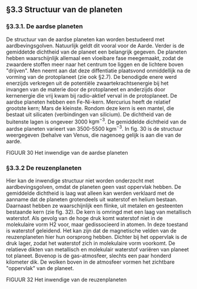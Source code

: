 ## §3.3 Structuur van de planeten
### §3.3.1. De aardse planeten
De structuur van de aardse planeten kan worden bestudeerd met aardbevingsgolven. Natuurlijk geldt dit vooral voor de Aarde. Verder is de gemiddetde dichtheid van de planeet een belangrijk gegeven. De planeten hebben waarschijnlijk allemaal een vloeibare fase meegemaakt, zodat de zwaardere stoffen meer naar het centrum toe liggen en de lichtere boven "drijven". Men neemt aan dat deze diffentiatie plaatsvond onmiddellijk na de vorming van de protoplaneet (zie ook §2.7). De benodigde enere werd enerzijds verkregen uit de potentiële zwaartekrachtsenergie bij het invangen van de materie door de protoplaneet en anderzijds door kernenergie die vrij kwam bij radio-aktief verval in de protoplaneet.
De aardse planeten hebben een Fe-Ni-kern. Mercurius heeft de relatief grootste kern; Mars de kleinste. Rondom deze kern is een mantel, die bestaat uit silicaten (verbindingen van silicium). De dichtheid van de buitenste lagen is ongeveer 3000 
 $\text{kgm}^{-3}$. De gemiddelde dichtheid van de aardse planeten varieert van 3500-5500 $\text{kgm}^{-3}$.
In fig. 30 is de structuur weergegeven (behalve van Venus, die nagenoeg gelijk is aan die van de aarde.

FIGUUR 30  Het inwendige van de aardse planeten


### §3.3.2 De reuzenplaneten
Hier kan de inwendige structuur niet worden onderzocht met aardbevingsgolven, omdat de planeten geen vast oppervlak hebben. De gemiddelde dichtheid is laag wat alleen kan werden verklaard met de aanname dat de planeten grotendeels uit waterstof en helium bestaan. Daarnaast hebben ze waarschijnlijk een flinke, uit metalen en gesteenten bestaande kern (zie fig. 32). De kern is omringd met een laag van metallisch waterstof. Als gevolg van de hoge druk komt waterstof niet in de molekulaire vorm H2 voor, maar gedissocieerd in atomen. In deze toestand is waterstof geleidend. Het kan zijn dat de magnetische velden van de reuzenplaneten hier hun oorsprong hebben.
Dichter bij het oppervlak is de druk lager, zodat het waterstof zich in molekulaire vorm voorkomt. De relatieve dikten van metallisch en molekulair waterstof variëren van planeet tot planeet. Bovenop is de gas-atmosfeer, slechts een paar honderd kilometer dik. De wolken boven in de atmosfeer vormen het zichtbare "oppervlak" van de planeet.

FIGUUR 32 Het inwendige van de reuzenplaneten

